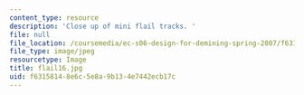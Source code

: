 ```yaml
---
content_type: resource
description: 'Close up of mini flail tracks. '
file: null
file_location: /coursemedia/ec-s06-design-for-demining-spring-2007/f63158148e6c5e8a9b134e7442ecb17c_flail16.jpg
file_type: image/jpeg
resourcetype: Image
title: flail16.jpg
uid: f6315814-8e6c-5e8a-9b13-4e7442ecb17c
---
```

